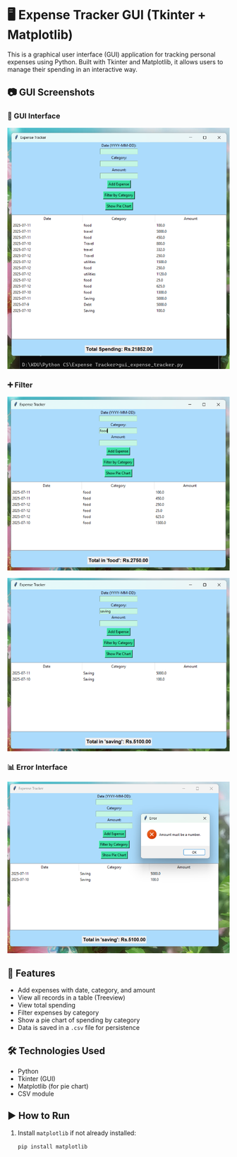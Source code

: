 # 🖥️ Expense Tracker GUI (Tkinter + Matplotlib)

This is a graphical user interface (GUI) application for tracking personal expenses using Python. Built with Tkinter and Matplotlib, it allows users to manage their spending in an interactive way.

## 📷 GUI Screenshots

### 📌 GUI Interface
![Menu](gui_interface.png)

### ➕ Filter 
![Food Category](gui_category_food.png)

![Saving Category](gui_category_saving.png)

### 📊  Error Interface
![Error Message](gui_error.png)

## 📌 Features

- Add expenses with date, category, and amount
- View all records in a table (Treeview)
- View total spending
- Filter expenses by category
- Show a pie chart of spending by category
- Data is saved in a `.csv` file for persistence

## 🛠 Technologies Used

- Python
- Tkinter (GUI)
- Matplotlib (for pie chart)
- CSV module

## ▶ How to Run

1. Install `matplotlib` if not already installed:
   ```bash
   pip install matplotlib
